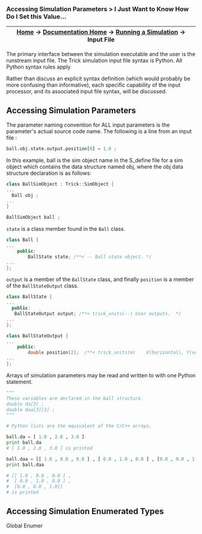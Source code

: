 ### Accessing Simulation Parameters > I Just Want to Know How Do I Set this Value...

| [Home](/trick) → [Documentation Home](../Documentation-Home) → [Running a Simulation](Running-a-Simulation) → Input File |
|------------------------------------------------------------------|

The primary interface between the simulation executable and the user is the runstream
input file. The Trick simulation input file syntax is Python.  All Python syntax rules
apply

Rather than discuss an explicit syntax definition (which would probably be more
confusing than informative), each specific capability of the input processor, and
its associated input file syntax, will be discussed.

## Accessing Simulation Parameters

The parameter naming convention for ALL input parameters is the parameter's actual
source code name. The following is a line from an input file :
```python
ball.obj.state.output.position[0] = 1.0 ;
```
In this example, ball is the sim object name in the S_define file for a sim object
which contains the data structure named obj, where the obj data structure declaration
is as follows:

```cpp
class BallSimObject : Trick::SimObject {
...
  Ball obj ;
...
}

BallSimObject ball ;
```

`state` is a class member found in the `Ball` class.

```cpp
class Ball {
...
    public:
        BallState state; /**< -- Ball state object. */
...
};
```

`output` is a member of the `BallState` class, and finally `position` is
a member of the `BallStateOutput` class.

```cpp
class BallState {
...
  public:
   BallStateOutput output; /**< trick_units(--) User outputs.  */
...
};

class BallStateOutput {
...
    public:
        double position[2];  /**< trick_units(m)    X(horizontal), Y(vertical) position. */
...
};
```

Arrays of simulation parameters may be read and written to with one Python statement.

```python
"""
These variables are declared in the ball structure.
double da[3] ;
double daa[3][3] ;
"""

# Python lists are the equivalent of the C/C++ arrays.

ball.da = [ 1.0 , 2.0 , 3.0 ]
print ball.da
# [ 1.0 , 2.0 , 3.0 ] is printed

ball.daa = [[ 1.0 , 0.0 , 0.0 ] , [ 0.0 , 1.0 , 0.0 ] , [0.0 , 0.0 , 1.0]]
print ball.daa

# [[ 1.0 , 0.0 , 0.0 ] ,
#  [ 0.0 , 1.0 , 0.0 ] ,
#  [0.0 , 0.0 , 1.0]]
# is printed
```

## Accessing Simulation Enumerated Types

Global Enumer
